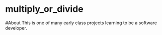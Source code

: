 # multiply_or_divide

#About
This is one of many early class projects learning to be a software developer.
